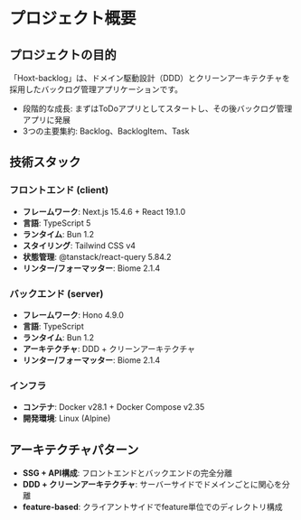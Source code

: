 # プロジェクト概要

## プロジェクトの目的
「Hoxt-backlog」は、ドメイン駆動設計（DDD）とクリーンアーキテクチャを採用したバックログ管理アプリケーションです。
- 段階的な成長: まずはToDoアプリとしてスタートし、その後バックログ管理アプリに発展
- 3つの主要集約: Backlog、BacklogItem、Task

## 技術スタック

### フロントエンド (client)
- **フレームワーク**: Next.js 15.4.6 + React 19.1.0
- **言語**: TypeScript 5
- **ランタイム**: Bun 1.2
- **スタイリング**: Tailwind CSS v4
- **状態管理**: @tanstack/react-query 5.84.2
- **リンター/フォーマッター**: Biome 2.1.4

### バックエンド (server)
- **フレームワーク**: Hono 4.9.0
- **言語**: TypeScript
- **ランタイム**: Bun 1.2
- **アーキテクチャ**: DDD + クリーンアーキテクチャ
- **リンター/フォーマッター**: Biome 2.1.4

### インフラ
- **コンテナ**: Docker v28.1 + Docker Compose v2.35
- **開発環境**: Linux (Alpine)

## アーキテクチャパターン
- **SSG + API構成**: フロントエンドとバックエンドの完全分離
- **DDD + クリーンアーキテクチャ**: サーバーサイドでドメインごとに関心を分離
- **feature-based**: クライアントサイドでfeature単位でのディレクトリ構成